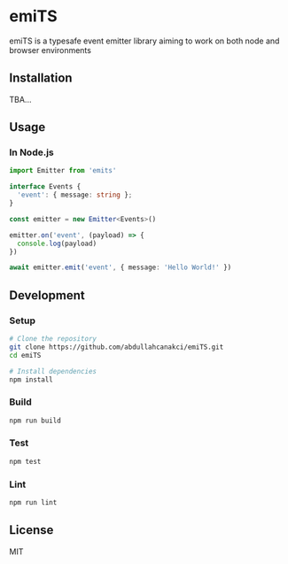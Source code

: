 # emiTS

emiTS is a typesafe event emitter library aiming to work on both node and browser environments

## Installation

TBA...

## Usage

### In Node.js

```typescript
import Emitter from 'emits'

interface Events {
  'event': { message: string };
}

const emitter = new Emitter<Events>()

emitter.on('event', (payload) => {
  console.log(payload)
})

await emitter.emit('event', { message: 'Hello World!' })
```
## Development

### Setup

```bash
# Clone the repository
git clone https://github.com/abdullahcanakci/emiTS.git
cd emiTS

# Install dependencies
npm install
```

### Build

```bash
npm run build
```

### Test

```bash
npm test
```

### Lint

```bash
npm run lint
```

## License

MIT